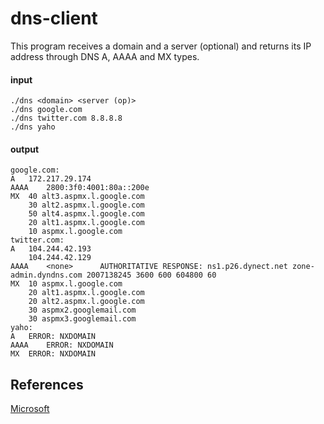 # dns-client
This program receives a domain and a server (optional) and returns its IP address through DNS A, AAAA and MX types.

#### input
```
./dns <domain> <server (op)>
./dns google.com
./dns twitter.com 8.8.8.8
./dns yaho
```
#### output
```
google.com:
A	172.217.29.174
AAAA	2800:3f0:4001:80a::200e
MX	40 alt3.aspmx.l.google.com
	30 alt2.aspmx.l.google.com
	50 alt4.aspmx.l.google.com
	20 alt1.aspmx.l.google.com
	10 aspmx.l.google.com
twitter.com:
A	104.244.42.193
	104.244.42.129
AAAA	<none>   	AUTHORITATIVE RESPONSE: ns1.p26.dynect.net zone-admin.dyndns.com 2007138245 3600 600 604800 60
MX	10 aspmx.l.google.com
	20 alt1.aspmx.l.google.com
	20 alt2.aspmx.l.google.com
	30 aspmx2.googlemail.com
	30 aspmx3.googlemail.com
yaho:
A	ERROR: NXDOMAIN
AAAA	ERROR: NXDOMAIN
MX	ERROR: NXDOMAIN
```
## References
[Microsoft](https://technet.microsoft.com/library/dd197470)
